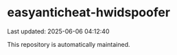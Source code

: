 # easyanticheat-hwidspoofer

Last updated: 2025-06-06 04:12:40

This repository is automatically maintained.
